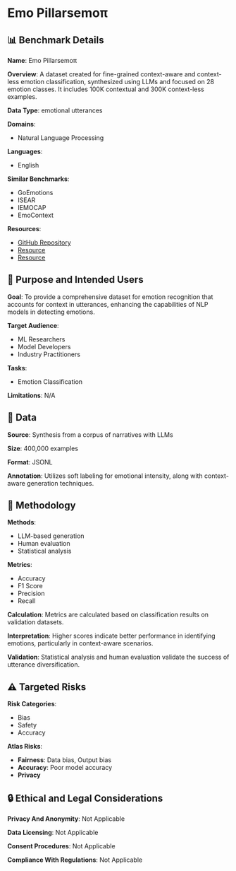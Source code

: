 # Emo Pillarsemoπ

## 📊 Benchmark Details

**Name**: Emo Pillarsemoπ

**Overview**: A dataset created for fine-grained context-aware and context-less emotion classification, synthesized using LLMs and focused on 28 emotion classes. It includes 100K contextual and 300K context-less examples.

**Data Type**: emotional utterances

**Domains**:
- Natural Language Processing

**Languages**:
- English

**Similar Benchmarks**:
- GoEmotions
- ISEAR
- IEMOCAP
- EmoContext

**Resources**:
- [GitHub Repository](https://github.com/alex-shvets/EmoPillars)
- [Resource](https://huggingface.co/datasets/alex-shvets/EmoPillars)
- [Resource](https://huggingface.co/collections/alex-shvets/EmoPillars)

## 🎯 Purpose and Intended Users

**Goal**: To provide a comprehensive dataset for emotion recognition that accounts for context in utterances, enhancing the capabilities of NLP models in detecting emotions.

**Target Audience**:
- ML Researchers
- Model Developers
- Industry Practitioners

**Tasks**:
- Emotion Classification

**Limitations**: N/A

## 💾 Data

**Source**: Synthesis from a corpus of narratives with LLMs

**Size**: 400,000 examples

**Format**: JSONL

**Annotation**: Utilizes soft labeling for emotional intensity, along with context-aware generation techniques.

## 🔬 Methodology

**Methods**:
- LLM-based generation
- Human evaluation
- Statistical analysis

**Metrics**:
- Accuracy
- F1 Score
- Precision
- Recall

**Calculation**: Metrics are calculated based on classification results on validation datasets.

**Interpretation**: Higher scores indicate better performance in identifying emotions, particularly in context-aware scenarios.

**Validation**: Statistical analysis and human evaluation validate the success of utterance diversification.

## ⚠️ Targeted Risks

**Risk Categories**:
- Bias
- Safety
- Accuracy

**Atlas Risks**:
- **Fairness**: Data bias, Output bias
- **Accuracy**: Poor model accuracy
- **Privacy**

## 🔒 Ethical and Legal Considerations

**Privacy And Anonymity**: Not Applicable

**Data Licensing**: Not Applicable

**Consent Procedures**: Not Applicable

**Compliance With Regulations**: Not Applicable
